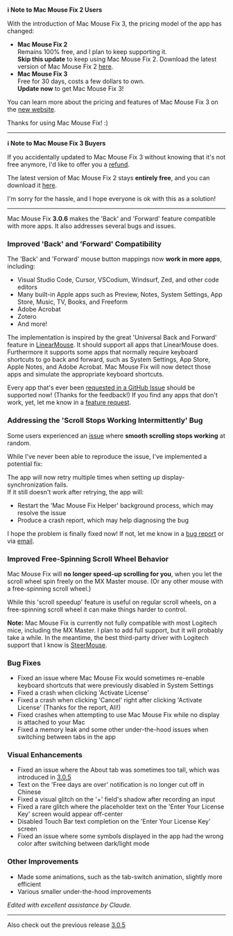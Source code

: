 **ℹ️ Note to Mac Mouse Fix 2 Users**

 With the introduction of Mac Mouse Fix 3, the pricing model of the app has changed:
 
 - **Mac Mouse Fix 2**\
 Remains 100% free, and I plan to keep supporting it.\
**Skip this update** to keep using Mac Mouse Fix 2. Download the latest version of Mac Mouse Fix 2 [here](https://redirect.macmousefix.com/?target=mmf2-latest).
 - **Mac Mouse Fix 3**\
 Free for 30 days, costs a few dollars to own.\
 **Update now** to get Mac Mouse Fix 3!

You can learn more about the pricing and features of Mac Mouse Fix 3 on the [new website](https://macmousefix.com/).

Thanks for using Mac Mouse Fix! :)

---

**ℹ️ Note to Mac Mouse Fix 3 Buyers**

If you accidentally updated to Mac Mouse Fix 3 without knowing that it's not free anymore, I'd like to offer you a [refund](https://redirect.macmousefix.com/?target=mmf-apply-for-refund).

The latest version of Mac Mouse Fix 2 stays **entirely free**, and you can download it [here](https://redirect.macmousefix.com/?target=mmf2-latest).

I'm sorry for the hassle, and I hope everyone is ok with this as a solution!

---

Mac Mouse Fix **3.0.6** makes the 'Back' and 'Forward' feature compatible with more apps.
It also addresses several bugs and issues.

### Improved 'Back' and 'Forward' Compatibility

The 'Back' and 'Forward' mouse button mappings now **work in more apps**, including:

- Visual Studio Code, Cursor, VSCodium, Windsurf, Zed, and other code editors
- Many built-in Apple apps such as Preview, Notes, System Settings, App Store, Music, TV, Books, and Freeform
- Adobe Acrobat
- Zotero
- And more!

The implementation is inspired by the great 'Universal Back and Forward' feature in [LinearMouse](https://github.com/linearmouse/linearmouse). It should support all apps that LinearMouse does. \
Furthermore it supports some apps that normally require keyboard shortcuts to go back and forward, such as System Settings, App Store, Apple Notes, and Adobe Acrobat. Mac Mouse Fix will now detect those apps and simulate the appropriate keyboard shortcuts.

Every app that's ever been [requested in a GitHub Issue](https://github.com/noah-nuebling/mac-mouse-fix/issues?q=state%3Aclosed%20label%3A%22Universal%20Back%20and%20Forward%22) should be supported now! (Thanks for the feedback!)
If you find any apps that don't work, yet, let me know in a [feature request](http://redirect.macmousefix.com/?target=mmf-feedback-feature-request).



### Addressing the 'Scroll Stops Working Intermittently' Bug

Some users experienced an [issue](https://github.com/noah-nuebling/mac-mouse-fix/issues?q=is%3Aissue%20state%3Aclosed%20stops%20working%20label%3A%22Scroll%20Stops%20Working%20Intermittently%22) where **smooth scrolling stops working** at random.

While I've never been able to reproduce the issue, I've implemented a potential fix:

The app will now retry multiple times when setting up display-synchronization fails. \
If it still doesn't work after retrying, the app will:

- Restart the 'Mac Mouse Fix Helper' background process, which may resolve the issue
- Produce a crash report, which may help diagnosing the bug

I hope the problem is finally fixed now! If not, let me know in a [bug report](http://redirect.macmousefix.com/?target=mmf-feedback-bug-report) or via [email](http://redirect.macmousefix.com/?target=mailto-noah).



### Improved Free-Spinning Scroll Wheel Behavior

Mac Mouse Fix will **no longer speed-up scrolling for you**, when you let the scroll wheel spin freely on the MX Master mouse. (Or any other mouse with a free-spinning scroll wheel.)

While this 'scroll speedup' feature is useful on regular scroll wheels, on a free-spinning scroll wheel it can make things harder to control.

**Note:** Mac Mouse Fix is currently not fully compatible with most Logitech mice, including the MX Master. I plan to add full support, but it will probably take a while. In the meantime, the best third-party driver with Logitech support that I know is [SteerMouse](https://plentycom.jp/en/steermouse/).





### Bug Fixes

- Fixed an issue where Mac Mouse Fix would sometimes re-enable keyboard shortcuts that were previously disabled in System Settings  
- Fixed a crash when clicking 'Activate License' 
- Fixed a crash when clicking 'Cancel' right after clicking 'Activate License' (Thanks for the report, Ali!)
- Fixed crashes when attempting to use Mac Mouse Fix while no display is attached to your Mac 
- Fixed a memory leak and some other under-the-hood issues when switching between tabs in the app 

### Visual Enhancements

- Fixed an issue where the About tab was sometimes too tall, which was introduced in [3.0.5](https://github.com/noah-nuebling/mac-mouse-fix/releases/tag/3.0.5)
- Text on the 'Free days are over' notification is no longer cut off in Chinese
- Fixed a visual glitch on the '+' field's shadow after recording an input
- Fixed a rare glitch where the placeholder text on the 'Enter Your License Key' screen would appear off-center
- Disabled Touch Bar text completion on the 'Enter Your License Key' screen 
- Fixed an issue where some symbols displayed in the app  had the wrong color after switching between dark/light mode

### Other Improvements

- Made some animations, such as the tab-switch animation, slightly more efficient  
- Various smaller under-the-hood improvements

*Edited with excellent assistance by Claude.*

---

Also check out the previous release [3.0.5](https://github.com/noah-nuebling/mac-mouse-fix/releases/tag/3.0.5)

